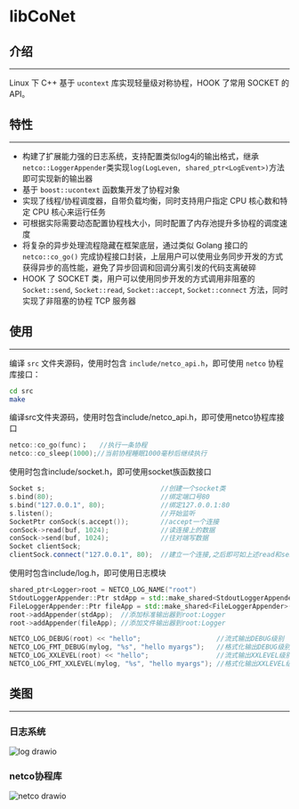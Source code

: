 # libCoNet

## 介绍
---
Linux 下 C++ 基于 `ucontext` 库实现轻量级对称协程，HOOK 了常用 SOCKET 的 API。

## 特性
---
* 构建了扩展能力强的日志系统，支持配置类似log4j的输出格式，继承`netco::LoggerAppender`类实现`log(LogLeven, shared_ptr<LogEvent>)`方法即可实现新的输出器
* 基于 `boost::ucontext` 函数集开发了协程对象
* 实现了线程/协程调度器，自带负载均衡，同时支持用户指定 CPU 核心数和特定 CPU 核心来运行任务
* 可根据实际需要动态配置协程栈大小，同时配置了内存池提升多协程的调度速度
* 将复杂的异步处理流程隐藏在框架底层，通过类似 Golang 接口的 `netco::co_go()` 完成协程接口封装，上层用户可以使用业务同步开发的方式获得异步的高性能，避免了异步回调和回调分离引发的代码支离破碎
* HOOK 了 SOCKET 类，用户可以使用同步开发的方式调用非阻塞的 `Socket::send`, `Socket::read`, `Socket::accept`, `Socket::connect` 方法，同时实现了非阻塞的协程 TCP 服务器

## 使用
---
编译 `src` 文件夹源码，使用时包含 `include/netco_api.h`，即可使用 `netco` 协程库接口：

```sh
cd src
make
```
编译src文件夹源码，使用时包含include/netco_api.h，即可使用netco协程库接口
``` cpp
netco::co_go(func)；   //执行一条协程
netco::co_sleep(1000);//当前协程睡眠1000毫秒后继续执行
```
使用时包含include/socket.h，即可使用socket族函数接口
``` cpp
Socket s;                             //创建一个socket类
s.bind(80);                           //绑定端口号80
s.bind("127.0.0.1", 80);              //绑定127.0.0.1:80
s.listen();                           //开始监听
SocketPtr conSock(s.accept());        //accept一个连接
conSock->read(buf, 1024);             //读连接上的数据
conSock->send(buf, 1024);             //往对端写数据
Socket clientSock;
clientSock.connect("127.0.0.1", 80);  //建立一个连接,之后即可如上述read和send
```
使用时包含include/log.h，即可使用日志模块
``` cpp
shared_ptr<Logger>root = NETCO_LOG_NAME("root")                                  //返回名为root的Logger, 不存在则新建
StdoutLoggerAppender::Ptr stdApp = std::make_shared<StdoutLoggerAppender>();     //标准输出
FileLoggerAppender::Ptr fileApp = std::make_shared<FileLoggerAppender>("./log"); //输出到文件./log
root->addAppender(stdApp);  //添加标准输出器到root:Logger
root->addAppender(fileApp); //添加文件输出器到root:Logger

NETCO_LOG_DEBUG(root) << "hello";                   //流式输出DEBUG级别
NETCO_LOG_FMT_DEBUG(mylog, "%s", "hello myargs");   //格式化输出DEBUG级别
NETCO_LOG_XXLEVEL(root) << "hello";                 //流式输出XXLEVEL级别
NETCO_LOG_FMT_XXLEVEL(mylog, "%s", "hello myargs"); //格式化输出XXLEVEL级别
```
## 类图
---
### 日志系统
![log drawio](https://github.com/bobobobn/libNetCo/assets/145976151/6cda3728-0b86-438c-a443-b8eaac114f2a)
### netco协程库
![netco drawio](https://github.com/bobobobn/libNetCo/assets/145976151/c3603d48-9697-4596-aec0-cada6e540b3d)
